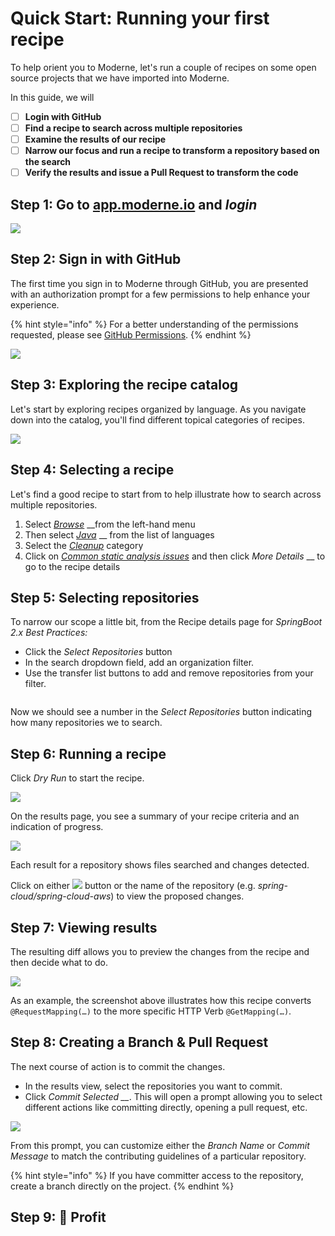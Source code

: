 # Quick Start: Running your first recipe

To help orient you to Moderne, let's run a couple of recipes on some open source projects that we have imported into Moderne.

In this guide, we will

* [ ] **Login with GitHub**
* [ ] **Find a recipe to search across multiple repositories**
* [ ] **Examine the results of our recipe**
* [ ] **Narrow our focus and run a recipe to transform a repository based on the search**
* [ ] **Verify the results and issue a Pull Request to transform the code**

## Step 1: Go to [app.moderne.io](https://app.moderne.io) and _login_

__![](<../.gitbook/assets/image (16) (1).png>)__

## Step 2: Sign in with GitHub

The first time you sign in to Moderne through GitHub, you are presented with an authorization prompt for a few permissions to help enhance your experience.

{% hint style="info" %}
For a better understanding of the permissions requested, please see [GitHub Permissions](../references/github-permissions.md#oauth-permission).
{% endhint %}

![](../.gitbook/assets/authentication-github-signin.png)

## Step 3: Exploring the recipe catalog

Let's start by exploring recipes organized by language. As you navigate down into the catalog, you'll find different topical categories of recipes.

![](<../.gitbook/assets/image (14).png>)

## Step 4: Selecting a recipe

Let's find a good recipe to start from to help illustrate how to search across multiple repositories.

1. Select [_Browse_](https://app.moderne.io/browse) \_\_from the left-hand menu
2. Then select [_Java_](https://app.moderne.io/recipes/org.openrewrite.java) \_\_ from the list of languages
3. Select the [_Cleanup_](https://app.moderne.io/catalog/org.openrewrite.java.cleanup) category
4. Click on [_Common static analysis issues_](https://app.moderne.io/recipes/org.openrewrite.java.cleanup.CommonStaticAnalysis) and then click _More Details_ \_\_ to go to the recipe details

## Step 5: Selecting repositories

To narrow our scope a little bit, from the Recipe details page for _SpringBoot 2.x Best Practices:_

* Click the _Select Repositories_ button
* In the search dropdown field, add an organization filter.
* Use the transfer list buttons to add and remove repositories from your filter.

<img src="../.gitbook/assets/image (15).png" alt="" data-size="original">

Now we should see a number in the _Select Repositories_ button indicating how many repositories we to search.

## Step 6: Running a recipe

Click _Dry Run_ to start the recipe.

![](<../.gitbook/assets/image (11) (1).png>)

On the results page, you see a summary of your recipe criteria and an indication of progress.

![](<../.gitbook/assets/image (12).png>)

Each result for a repository shows files searched and changes detected.

Click on either ![](../.gitbook/assets/diff-button.png) button or the name of the repository (e.g. _spring-cloud/spring-cloud-aws_) to view the proposed changes.

## Step 7: Viewing results

The resulting diff allows you to preview the changes from the recipe and then decide what to do.

![](<../.gitbook/assets/image (17).png>)

As an example, the screenshot above illustrates how this recipe converts `@RequestMapping(…)` to the more specific HTTP Verb `@GetMapping(…)`.

## Step 8: Creating a Branch & Pull Request

The next course of action is to commit the changes.

* In the results view, select the repositories you want to commit.
* Click _Commit Selected \_\__. This will open a prompt allowing you to select different actions like committing directly, opening a pull request, etc.

![](<../.gitbook/assets/image (18).png>)

From this prompt, you can customize either the _Branch Name_ or _Commit Message_ to match the contributing guidelines of a particular repository.

{% hint style="info" %}
If you have committer access to the repository, create a branch directly on the project.
{% endhint %}

## Step 9: 🎉 Profit
